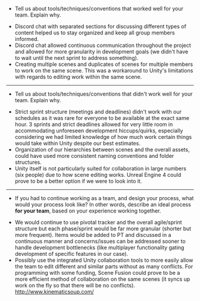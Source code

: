  * Tell us about tools/techniques/conventions that worked well for your team. Explain why.
 
 - Discord chat with separated sections for discussing different types of content helped us to stay organized and keep all group members informed.
 - Discord chat allowed continuous communication throughout the project and allowed for more granularity in development goals (we didn't have to wait until the next sprint to address something).
 - Creating multiple scenes and duplicates of scenes for multiple members to work on the same scene. This was a workaround to Unity's limitations with regards to editing work within the same scene.

---
 
 * Tell us about tools/techniques/conventions that didn't work well for your team. Explain why.

 - Strict sprint structure (meetings and deadlines) didn't work with our schedules as it was rare for everyone to be available at the exact same hour. 3 sprints and strict deadlines allowed for very little room in accommodating unforeseen development hiccups/quirks, especially considering we had limited knowledge of how much work certain things would take within Unity despite our best estimates.
 - Organization of our hierarchies between scenes and the overall assets, could have used more consistent naming conventions and folder structures.
 - Unity itself is not particularly suited for collaboration in large numbers (six people) due to how scene editing works. Unreal Engine 4 could prove to be a better option if we were to look into it.

---
 
 * If you had to continue working as a team, and design your process, what would your process look like? In other words, describe an ideal process __for your team__, based on your experience working together.
   
 - We would continue to use pivotal tracker and the overall agile/sprint structure but each phase/sprint would be far more granular (shorter but more frequent). Items would be added to PT and discussed in a continuous manner and concerns/issues can be addressed sooner to handle development bottlenecks (like multiplayer functionality gating development of specific features in our case).
 - Possibly use the integrated Unity collaboration tools to more easily allow the team to edit different and similar parts without as many conflicts. For programming with some funding, Scene Fusion could prove to be a more efficient method of collaboration on the same scenes (it syncs up work on the fly so that there will be no conflicts). http://www.kinematicsoup.com/
 
